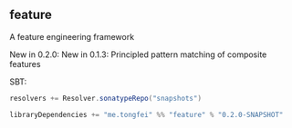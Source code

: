 ## feature
A feature engineering framework

New in 0.2.0: 
New in 0.1.3: Principled pattern matching of composite features

SBT:

```scala
resolvers += Resolver.sonatypeRepo("snapshots")

libraryDependencies += "me.tongfei" %% "feature" % "0.2.0-SNAPSHOT"
```
